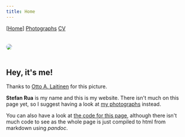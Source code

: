 ```yaml
---
title: Home
---
```


[[Home](index.html)] [Photographs](photos.html) [CV](cv.html)

<img
    src="https://live.staticflickr.com/65535/50315522002_a6a3acfcee_o_d.jpg"
    style="
        border-radius: 50%;
        max-width: 200px;
        margin: 20px auto;
    "
/>

## Hey, it's me!

Thanks to [Otto A. Laitinen](https://www.flickr.com/people/oalaitinen/) for this picture.

**Stefan Rua** is my name and this is my website. There isn't much on this page
yet, so I suggest having a look at [my photographs](photos.html) instead.

You can also have a look at [the code for this
page](https://github.com/stefanrua/stefanrua.github.io), although there isn't
much code to see as the whole page is just compiled to html from markdown using
*pandoc*.

